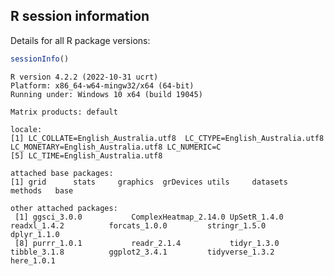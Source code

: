 ## R session information

Details for all R package versions:

``` r
sessionInfo()
```

    R version 4.2.2 (2022-10-31 ucrt)
    Platform: x86_64-w64-mingw32/x64 (64-bit)
    Running under: Windows 10 x64 (build 19045)

    Matrix products: default
    
    locale:
    [1] LC_COLLATE=English_Australia.utf8  LC_CTYPE=English_Australia.utf8    LC_MONETARY=English_Australia.utf8 LC_NUMERIC=C                      
    [5] LC_TIME=English_Australia.utf8    
    
    attached base packages:
    [1] grid      stats     graphics  grDevices utils     datasets  methods   base     
    
    other attached packages:
     [1] ggsci_3.0.0           ComplexHeatmap_2.14.0 UpSetR_1.4.0          readxl_1.4.2          forcats_1.0.0         stringr_1.5.0         dplyr_1.1.0          
     [8] purrr_1.0.1           readr_2.1.4           tidyr_1.3.0           tibble_3.1.8          ggplot2_3.4.1         tidyverse_1.3.2       here_1.0.1    


